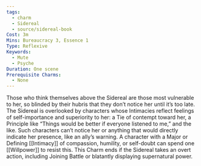 ```yaml
---
tags:
  - charm
  - Sidereal
  - source/sidereal-book
Cost: 3m
Mins: Bureaucracy 3, Essence 1
Type: Reflexive
Keywords:
  - Mute
  - Psyche
Duration: One scene
Prerequisite Charms:
  - None
---
```

Those who think themselves above the Sidereal are those most vulnerable to her, so blinded by their hubris that they don’t notice her until it’s too late. The Sidereal is overlooked by characters whose Intimacies reflect feelings of self-importance and superiority to her: a Tie of contempt toward her, a Principle like “Things would be better if everyone listened to me,” and the like. Such characters can’t notice her or anything that would directly indicate her presence, like an ally’s warning. A character with a Major or Defining [[Intimacy]] of compassion, humility, or self-doubt can spend one [[Willpower]] to resist this. This Charm ends if the Sidereal takes an overt action, including Joining Battle or blatantly displaying supernatural power.